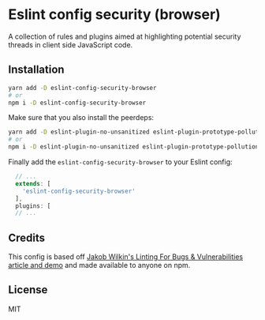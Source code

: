 # Eslint config security (browser)

A collection of rules and plugins aimed at highlighting potential security threads in client side JavaScript code.

## Installation

```sh
yarn add -D eslint-config-security-browser
# or
npm i -D eslint-config-security-browser
```

Make sure that you also install the peerdeps:

```sh
yarn add -D eslint-plugin-no-unsanitized eslint-plugin-prototype-pollution-security-rules eslint-plugin-scanjs-rules
# or
npm i -D eslint-plugin-no-unsanitized eslint-plugin-prototype-pollution-security-rules eslint-plugin-scanjs-rules
```

Finally add the `eslint-config-security-browser` to your Eslint config:

```js
  // ...
  extends: [
    'eslint-config-security-browser'
  ],
  plugins: [
  // ...
```

## Credits

This config is based off [Jakob Wilkin's Linting For Bugs & Vulnerabilities article and demo](https://medium.com/greenwolf-security/linting-for-bugs-vulnerabilities-49bc75a61c6) and made available to anyone on npm.

## License

MIT
